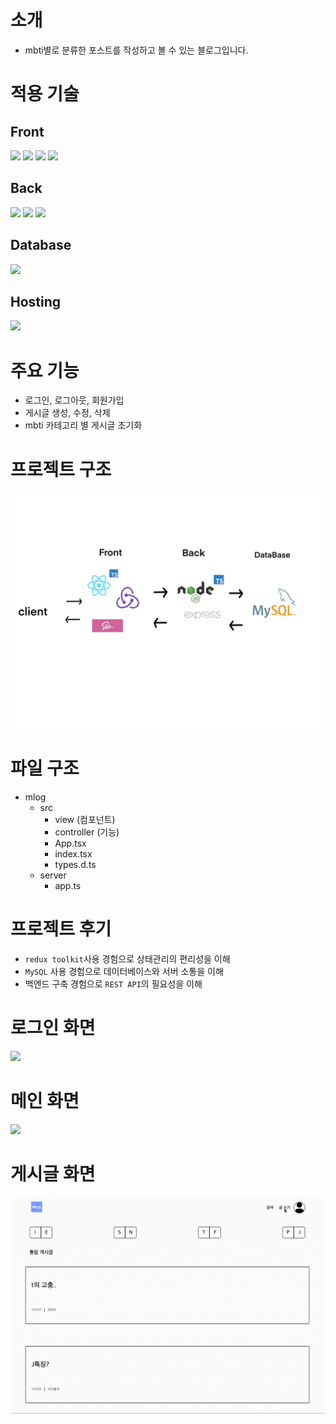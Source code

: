 # 소개

-   mbti별로 분류한 포스트를 작성하고 볼 수 있는 블로그입니다.

# 적용 기술

## Front

 <img src="https://img.shields.io/badge/React-61DAFB?style=flat&logo=React&logoColor=white"/> 
    <img src="https://img.shields.io/badge/TypeScript-3178C6?style=flat&logo=typescript&logoColor=white"/> 
    <img src="https://img.shields.io/badge/Sass-CC6699?style=flat&logo=Sass&logoColor=white"/>
    <img src="https://img.shields.io/badge/Redux-764ABC?style=flat&logo=redux&logoColor=white"/>

## Back

<img src="https://img.shields.io/badge/Node.js-339933?style=flat&logo=node.js&logoColor=white"/>
<img src="https://img.shields.io/badge/express.js-000000?style=flat&logo=express&logoColor=white"/>
<img src="https://img.shields.io/badge/TypeScript-3178C6?style=flat&logo=typescript&logoColor=white"/>

## Database

<img src="https://img.shields.io/badge/MySQL-4479A1?style=flat&logo=mysql&logoColor=white"/>

## Hosting

<img src="https://img.shields.io/badge/Github-181717?style=flat&logo=github&logoColor=white"/>

# 주요 기능

-   로그인, 로그아웃, 회원가입
-   게시글 생성, 수정, 삭제
-   mbti 카테고리 별 게시글 초기화

# 프로젝트 구조

![프로젝트 구조](public/images/IMG_0008.JPG)

# 파일 구조

-   mlog
    -   src
        -   view (컴포넌트)
        -   controller (기능)
        -   App.tsx
        -   index.tsx
        -   types.d.ts
    -   server
        -   app.ts

# 프로젝트 후기

-   <code>redux toolkit</code>사용 경험으로 상태관리의 편리성을 이해
-   <code>MySQL</code> 사용 경험으로 데이터베이스와 서버 소통을 이해
-   백엔드 구축 경험으로 <code>REST API</code>의 필요성을 이해

# 로그인 화면

![](public/images/screen1225.gif)

# 메인 화면

![](public/images/screen1225-1.gif)

# 게시글 화면

![](public/images/screen1225-2.gif)
